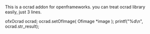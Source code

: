 This is a ocrad addon for openframeworks. you can treat ocrad library easily, just 3 lines.

ofxOcrad ocrad;
ocrad.setOfImage( Ofimage *image );
printf("%d\n", ocrad.str_result); 

